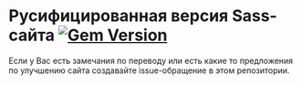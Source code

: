 # Русифицированная версия Sass-сайта [![Gem Version](https://badge.fury.io/rb/sass.png)](http://badge.fury.io/rb/sass)



Если у Вас есть замечания по переводу или есть какие то предложения по улучшению сайта
создавайте issue-обращение в этом репозитории.


